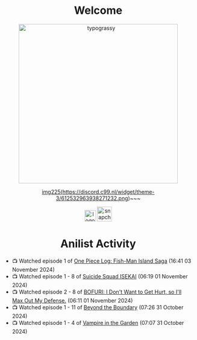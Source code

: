 <div align="center">

# Welcome
<a href="https://github.com/kawarimidoll/typograssy">
    <img alt="typograssy" src="https://typograssy.deno.dev/api?text=%E3%82%88%E3%81%86%E3%81%93%E3%81%9D%E3%81%BF%E3%81%AA%E3%81%95%E3%82%93%20-%20Itsmechinmoy--&&l0=none&l1=82d9d0&l2=027353&l3=038c4c&l4=01402e&bg=none&frame=none&speed=100&comment=" width="421.99">
</a>

<a href="https://discordapp.com/users/612532963938271232">img225(https://discord.c99.nl/widget/theme-3/612532963938271232.png)~~~

<a href="https://www.instagram.com/_.sheby/" title="Image from freepnglogos.com"><img src="https://www.freepnglogos.com/uploads/logo-ig-png/logo-ig-instagram-new-logo-vector-download-13.png" width="30" alt="logo ig, instagram new logo vector download" /></a> <a href="https://www.snapchat.com/add/a.sheby" title="Image from freepnglogos.com"><img src="https://www.freepnglogos.com/uploads/snapchat-logo-png-0.png" width="39" alt="snapchat logo png" /></a>
</div>

<div align="center">

# Anilist Activity
</div>
<!-- ANILIST_ACTIVITY:start -->

-   📺 Watched episode 1 of [One Piece Log: Fish-Man Island Saga](https://anilist.co/anime/183423) (16:41 03 November 2024)
-   📺 Watched episode 1 - 8 of [Suicide Squad ISEKAI](https://anilist.co/anime/166710) (06:19 01 November 2024)
-   📺 Watched episode 2 - 8 of [BOFURI: I Don't Want to Get Hurt, so I'll Max Out My Defense.](https://anilist.co/anime/106479) (06:11 01 November 2024)
-   📺 Watched episode 1 - 11 of [Beyond the Boundary](https://anilist.co/anime/18153) (07:26 31 October 2024)
-   📺 Watched episode 1 - 4 of [Vampire in the Garden](https://anilist.co/anime/108357) (07:07 31 October 2024)

<!-- ANILIST_ACTIVITY:end -->
